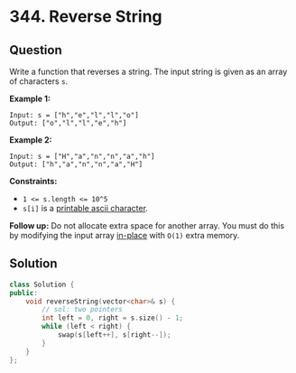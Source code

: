 # 344. Reverse String

## Question

Write a function that reverses a string. The input string is given as an array of characters `s`.

**Example 1:**

```text
Input: s = ["h","e","l","l","o"]
Output: ["o","l","l","e","h"]
```

**Example 2:**

```text
Input: s = ["H","a","n","n","a","h"]
Output: ["h","a","n","n","a","H"]
```

**Constraints:**

* `1 <= s.length <= 10^5`
* `s[i]` is a [printable ascii character](https://en.wikipedia.org/wiki/ASCII#Printable_characters).

**Follow up:** Do not allocate extra space for another array. You must do this by modifying the input array [in-place](https://en.wikipedia.org/wiki/In-place_algorithm) with `O(1)` extra memory.

## Solution

```cpp
class Solution {
public:
    void reverseString(vector<char>& s) {
        // sol: two pointers
        int left = 0, right = s.size() - 1;
        while (left < right) {
            swap(s[left++], s[right--]);
        }
    }
};
```

